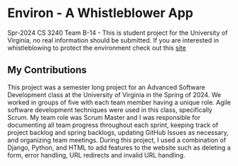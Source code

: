# Environ - A Whistleblower App
Spr-2024 CS 3240 Team B-14 - This is student project for the University of Virginia, no real information should be submitted. If you are interested in whistleblowing to protect the environment check out this <a href='https://www.epaoig.gov/'>site</a>
## My Contributions
This project was a semester long project for an Advanced Software Development class at the University of Virginia in the Spring of 2024. We worked in groups of five with each team member having a unique role. Agile software development techniques were used in this class, specifically Scrum. My team role was Scrum Master and I was responsible for documenting all team progress throughout each sprint, keeping track of project backlog and spring backlogs, updating GitHub Issues as necessary, and organizing team meetings.
During this project, I used a combination of Django, Python, and HTML to add features to the website such as deleting a form, error handling, URL redirects and invalid URL handling.

